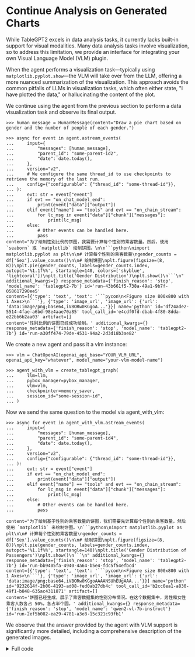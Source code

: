 # Continue Analysis on Generated Charts

While TableGPT2 excels in data analysis tasks, it currently lacks built-in support for visual modalities. Many data analysis tasks involve visualization, so to address this limitation, we provide an interface for integrating your own Visual Language Model (VLM) plugin.

When the agent performs a visualization task—typically using `matplotlib.pyplot.show`—the VLM will take over from the LLM, offering a more nuanced summarization of the visualization. This approach avoids the common pitfalls of LLMs in visualization tasks, which often either state, "I have plotted the data," or hallucinating the content of the plot.

We continue using the agent from the previous section to perform a data visualization task and observe its final output.

```pycon
>>> human_message = HumanMessage(content="Draw a pie chart based on gender and the number of people of each gender.")

>>> async for event in agent.astream_events(
...     input={
...         "messages": [human_message],
...         "parent_id": "some-parent-id2",
...         "date": date.today(),
...     },
...     version="v2",
...     # We configure the same thread_id to use checkpoints to retrieve the memory of the last run.
...     config={"configurable": {"thread_id": "some-thread-id"}},
... ):
...     evt: str = event["event"]
...     if evt == "on_chat_model_end":
...         print(event["data"]["output"])
...     elif event["name"] == "tools" and evt == "on_chain_stream":
...         for lc_msg in event["data"]["chunk"]["messages"]:
...             print(lc_msg)
...     else:
...         # Other events can be handled here.
...         pass
content="为了绘制性别比例的饼图，我需要计算每个性别的乘客数量。然后，使用 `seaborn` 或 `matplotlib` 绘制饼图。\n\n```python\nimport matplotlib.pyplot as plt\n\n# 计算每个性别的乘客数量\ngender_counts = df['Sex'].value_counts()\n\n# 绘制饼图\nplt.figure(figsize=(8, 8))\nplt.pie(gender_counts, labels=gender_counts.index, autopct='%1.1f%%', startangle=140, colors=['skyblue', 'lightcoral'])\nplt.title('Gender Distribution')\nplt.show()\n```\n" additional_kwargs={} response_metadata={'finish_reason': 'stop', 'model_name': 'tablegpt2-7b'} id='run-43b661f5-738a-49a1-9b7f-058617290ee5'
content=[{'type': 'text', 'text': '```pycon\n<Figure size 800x800 with 1 Axes>\n```'}, {'type': 'image_url', 'image_url': {'url': 'data:image/png;base64,iVBORw0KGgoA...'}}] name='python' id='df24ade2-5514-4fae-a6bd-98e4aae70a85' tool_call_id='e4cdf0fd-dbab-4f80-8dda-e22bb6b2aa03' artifact=[]
content='性别比例的饼图已经成功绘制。' additional_kwargs={} response_metadata={'finish_reason': 'stop', 'model_name': 'tablegpt2-7b'} id='run-a30ff474-79de-4531-94a2-2d3d18b3ae82'
```

We create a new agent and pass it a vlm instance:

```pycon
>>> vlm = ChatOpenAI(openai_api_base="YOUR_VLM_URL", openai_api_key="whatever", model_name="your-vlm-model-name")

>>> agent_with_vlm = create_tablegpt_graph(
...     llm=llm,
...     pybox_manager=pybox_manager,
...     vlm=vlm,
...     checkpointer=memory_saver,
...     session_id="some-session-id",
... )
```

Now we send the same question to the model via agent_with_vlm:

```pycon
>>> async for event in agent_with_vlm.astream_events(
...     input={
...         "messages": [human_message],
...         "parent_id": "some-parent-id4",
...         "date": date.today(),
...     },
...     version="v2",
...     config={"configurable": {"thread_id": "some-thread-id"}},
... ):
...     evt: str = event["event"]
...     if evt == "on_chat_model_end":
...         print(event["data"]["output"])
...     elif event["name"] == "tools" and evt == "on_chain_stream":
...         for lc_msg in event["data"]["chunk"]["messages"]:
...             print(lc_msg)
...     else:
...         # Other events can be handled here.
...         pass

content="为了绘制基于性别的乘客数量的饼图，我们需要先计算每个性别的乘客数量，然后使用 `matplotlib` 来绘制饼图。\n```python\nimport matplotlib.pyplot as plt\n\n# 计算每个性别的乘客数量\ngender_counts = df['Sex'].value_counts()\n\n# 绘制饼图\nplt.figure(figsize=(8, 8))\nplt.pie(gender_counts, labels=gender_counts.index, autopct='%1.1f%%', startangle=140)\nplt.title('Gender Distribution of Passengers')\nplt.show()\n```\n" additional_kwargs={} response_metadata={'finish_reason': 'stop', 'model_name': 'tablegpt2-7b'} id='run-bb9405fa-4940-4a64-b5e4-fdc5f54efbcd'
content=[{'type': 'text', 'text': '```pycon\n<Figure size 800x800 with 1 Axes>\n```'}, {'type': 'image_url', 'image_url': {'url': 'data:image/png;base64,iVBORw0KGgoAAAANSUhEUgAAA...'}}] name='python' id='9232614f-2b06-4193-ad08-fed0ab27db4c' tool_call_id='b2cc0ea1-a830-49f1-b848-635ac4311871' artifact=[]
content='饼图已经生成，展示了乘客数据集的性别分布情况。在这个数据集中，男性和女性乘客人数各占 50%，各占半个圆。' additional_kwargs={} response_metadata={'finish_reason': 'stop', 'model_name': 'qwen2-vl-7b-instruct'} id='run-2ef5b082-ea29-4781-a3e8-15c321c93fb1'
```

We observe that the answer provided by the agent with VLM support is significantly more detailed, including a comprehensive description of the generated images.

<details>

<summary>Full code</summary>

```python
import asyncio
from datetime import date
from typing import TypedDict

from langchain_core.messages import HumanMessage
from langchain_openai import ChatOpenAI
from langgraph.checkpoint.memory import MemorySaver
from pybox import LocalPyBoxManager
from tablegpt.agent import create_tablegpt_graph
from tablegpt.agent.file_reading import Stage


class Attachment(TypedDict):
    """Contains at least one dictionary with the key filename."""

    filename: str
    """The dataset uploaded in this session can be a filename, file path, or object storage address."""


# tablegpt-agent fully supports async invocation
async def main() -> None:
    llm = ChatOpenAI(openai_api_base="YOUR_VLLM_URL", openai_api_key="whatever", model_name="TableGPT2-7B")
    vlm = ChatOpenAI(openai_api_base="YOUR_VLM_URL", openai_api_key="whatever", model_name="YOUR_VLM_MODEL_NAME")

    # Use local pybox manager for development and testing
    pybox_manager = LocalPyBoxManager()

    agent_with_vlm = create_tablegpt_graph(
        llm=llm,
        pybox_manager=pybox_manager,
        # We use MemorySaver as a checkpointer to record memory automatically.
        # See <https://langchain-ai.github.io/langgraph/concepts/persistence>
        checkpointer=MemorySaver(),
        vlm=vlm,
        # All code generated in this run will be executed in the kernel with kernel_id 'some-session-id'.
        session_id="some-session-id",
    )

    attachment_msg = HumanMessage(
        content="",
        # The dataset can be viewed in examples/datasets/titanic.csv.
        additional_kwargs={"attachments": [Attachment(filename="titanic.csv")]},
    )
    await agent_with_vlm.ainvoke(
        input={
            "entry_message": attachment_msg,
            "processing_stage": Stage.UPLOADED,
            "messages": [attachment_msg],
            "parent_id": "some-parent-id1",
            "date": date.today(),  # noqa: DTZ011
        },
        config={
            "configurable": {"thread_id": "some-thread-id"},
        },
    )

    human_message = HumanMessage(content="Draw a pie chart based on gender and the number of people of each gender.")

    async for event in agent_with_vlm.astream_events(
        input={
            # After using checkpoint, you only need to add new messages here.
            "messages": [human_message],
            "parent_id": "some-parent-id2",
            "date": date.today(),  # noqa: DTZ011
        },
        version="v2",
        # We configure the same thread_id to use checkpoints to retrieve the memory of the last run.
        config={"configurable": {"thread_id": "some-thread-id"}},
    ):
        print(event)  # noqa: T201


asyncio.run(main())
```

</details>

